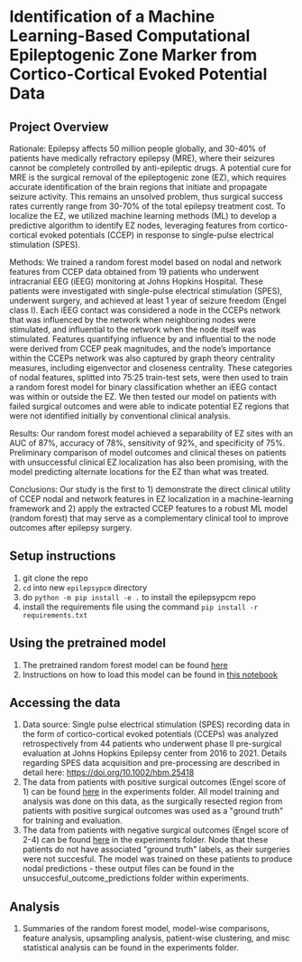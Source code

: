 # Identification of a Machine Learning-Based Computational Epileptogenic Zone Marker from Cortico-Cortical Evoked Potential Data

## Project Overview
 
Rationale: Epilepsy affects 50 million people globally, and 30-40% of patients have medically refractory epilepsy (MRE), where their seizures cannot be completely controlled by anti-epileptic drugs. A potential cure for MRE is the surgical removal of the epileptogenic zone (EZ), which requires accurate identification of the brain regions that initiate and propagate seizure activity. This remains an unsolved problem, thus surgical success rates currently range from 30-70% of the total epilepsy treatment cost. To localize the EZ, we utilized machine learning methods (ML) to develop a predictive algorithm to identify EZ nodes, leveraging features from cortico-cortical evoked potentials (CCEP) in response to single-pulse electrical stimulation (SPES).
 
Methods: We trained a random forest model based on nodal and network features from CCEP data obtained from 19 patients who underwent intracranial EEG (iEEG) monitoring at Johns Hopkins Hospital. These patients were investigated with single-pulse electrical stimulation (SPES), underwent surgery, and achieved at least 1 year of seizure freedom (Engel class I). Each iEEG contact was considered a node in the CCEPs network that was influenced by the network when neighboring nodes were stimulated, and influential to the network when the node itself was stimulated. Features quantifying influence by and influential to the node were derived from CCEP peak magnitudes, and the node’s importance within the CCEPs network was also captured by graph theory centrality measures, including eigenvector and closeness centrality. These categories of nodal features, splitted into 75:25 train-test sets, were then used to train a random forest model for binary classification whether an iEEG contact was within or outside the EZ. We then tested our model on patients with failed surgical outcomes and were able to indicate potential EZ regions that were not identified initially by conventional clinical analysis.  
 
Results: Our random forest model achieved a separability of EZ sites with an AUC of 87%, accuracy of 78%, sensitivity of 92%, and specificity of 75%. Preliminary comparison of model outcomes and clinical theses on patients with unsuccessful clinical EZ localization has also been promising, with the model predicting alternate locations for the EZ than what was treated.
 
Conclusions: Our study is the first to 1) demonstrate the direct clinical utility of CCEP nodal and network features in EZ localization in a machine-learning framework and 2) apply the extracted CCEP features to a robust ML model (random forest) that may serve as a complementary clinical tool to improve outcomes  after epilepsy surgery. 

## Setup instructions
1) git clone the repo
2) ```cd``` into new ```epilepsypcm``` directory
3) do ```python -m pip install -e .``` to install the epilepsypcm repo
4) install the requirements file using the command ```pip install -r requirements.txt```

## Using the pretrained model
1) The pretrained random forest model can be found [here](final_random_forest.sav)
2) Instructions on how to load this model can be found in [this notebook](Using%20the%20Pretrained%20Random%20Forest%20Model.ipynb)


## Accessing the data
1) Data source: Single pulse electrical stimulation (SPES) recording data in the form of cortico-cortical evoked potentials (CCEPs) was analyzed retrospectively from 44 patients who underwent phase II pre-surgical evaluation at Johns Hopkins Epilepsy center from 2016 to 2021. Details regarding SPES data acquisition and pre-processing are described in detail here: https://doi.org/10.1002/hbm.25418
2) The data from patients with positive surgical outcomes (Engel score of 1) can be found [here](\experiments\final_df.csv) in the experiments folder. All model training and analysis was done on this data, as the surgically resected region from patients with positive surgical outcomes was used as a "ground truth" for training and evaluation.
3) The data from patients with negative surgical outcomes (Engel score of 2-4) can be found [here](\experiments\unsuccesful_df.csv) in the experiments folder. Node that these patients do not have associated "ground truth" labels, as their surgeries were not succesful. The model was trained on these patients to produce nodal predictions - these output files can be found in the unsuccesful_outcome_predictions folder within experiments.

## Analysis
1) Summaries of the random forest model, model-wise comparisons, feature analysis, upsampling analysis, patient-wise clustering, and misc statistical analysis can be found in the experiments folder.

